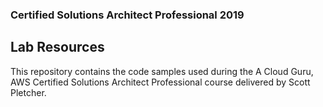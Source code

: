 ### Certified Solutions Architect Professional 2019
## Lab Resources

This repository contains the code samples used during the A Cloud Guru, AWS Certified Solutions Architect Professional course delivered by Scott Pletcher. 
